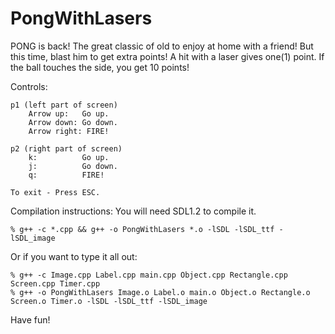 PongWithLasers
==============
PONG is back!
The great classic of old to enjoy at home with a friend!
But this time, blast him to get extra points!
A hit with a laser gives one(1) point.
If the ball touches the side, you get 10 points!

Controls:

	p1 (left part of screen)
		Arrow up:	Go up.
		Arrow down:	Go down.
		Arrow right: FIRE!

	p2 (right part of screen)
		k:			Go up.
		j:			Go down.
		q:			FIRE!

	To exit - Press ESC.


Compilation instructions:
You will need SDL1.2 to compile it.

	% g++ -c *.cpp && g++ -o PongWithLasers *.o -lSDL -lSDL_ttf -lSDL_image

Or if you want to type it all out:

	% g++ -c Image.cpp Label.cpp main.cpp Object.cpp Rectangle.cpp Screen.cpp Timer.cpp
	% g++ -o PongWithLasers Image.o Label.o main.o Object.o Rectangle.o Screen.o Timer.o -lSDL -lSDL_ttf -lSDL_image


Have fun!
